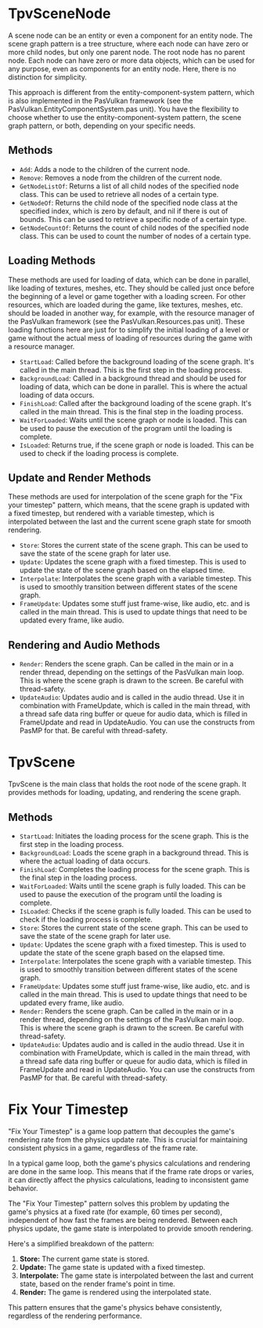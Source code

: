 # TpvSceneNode

A scene node can be an entity or even a component for an entity node. The scene graph pattern is a tree structure, where each node
can have zero or more child nodes, but only one parent node. The root node has no parent node. Each node can have zero or more data
objects, which can be used for any purpose, even as components for an entity node. Here, there is no distinction for simplicity.

This approach is different from the entity-component-system pattern, which is also implemented in the PasVulkan framework (see the 
PasVulkan.EntityComponentSystem.pas unit). You have the flexibility to choose whether to use the entity-component-system pattern, the 
scene graph pattern, or both, depending on your specific needs.

## Methods

- `Add`: Adds a node to the children of the current node.
- `Remove`: Removes a node from the children of the current node.
- `GetNodeListOf`: Returns a list of all child nodes of the specified node class. This can be used to retrieve all nodes of a certain
  type.
- `GetNodeOf`: Returns the child node of the specified node class at the specified index, which is zero by default, and nil if there
  is out of bounds. This can be used to retrieve a specific node of a certain type.
- `GetNodeCountOf`: Returns the count of child nodes of the specified node class. This can be used to count the number of nodes of a
  certain type.

## Loading Methods

These methods are used for loading of data, which can be done in parallel, like loading of textures, meshes, etc. They should be called
just once before the beginning of a level or game together with a loading screen. For other resources, which are loaded during the game,
like textures, meshes, etc. should be loaded in another way, for example, with the resource manager of the PasVulkan framework (see the
PasVulkan.Resources.pas unit). These loading functions here are just for to simplify the initial loading of a level or game without the 
actual mess of loading of resources during the game with a resource manager.

- `StartLoad`: Called before the background loading of the scene graph. It's called in the main thread. This is the first step in the
  loading process.
- `BackgroundLoad`: Called in a background thread and should be used for loading of data, which can be done in parallel. This is where
  the actual loading of data occurs.
- `FinishLoad`: Called after the background loading of the scene graph. It's called in the main thread. This is the final step in the
  loading process.
- `WaitForLoaded`: Waits until the scene graph or node is loaded. This can be used to pause the execution of the program until the
  loading is complete.
- `IsLoaded`: Returns true, if the scene graph or node is loaded. This can be used to check if the loading process is complete.

## Update and Render Methods

These methods are used for interpolation of the scene graph for the "Fix your timestep" pattern, which means, that the scene graph is
updated with a fixed timestep, but rendered with a variable timestep, which is interpolated between the last and the current scene graph
state for smooth rendering.

- `Store`: Stores the current state of the scene graph. This can be used to save the state of the scene graph for later use.
- `Update`: Updates the scene graph with a fixed timestep. This is used to update the state of the scene graph based on the elapsed time.
- `Interpolate`: Interpolates the scene graph with a variable timestep. This is used to smoothly transition between different states of
  the scene graph.
- `FrameUpdate`: Updates some stuff just frame-wise, like audio, etc. and is called in the main thread. This is used to update things
  that need to be updated every frame, like audio.

## Rendering and Audio Methods

- `Render`: Renders the scene graph. Can be called in the main or in a render thread, depending on the settings of the PasVulkan main
  loop. This is where the scene graph is drawn to the screen. Be careful with thread-safety.
- `UpdateAudio`: Updates audio and is called in the audio thread. Use it in combination with FrameUpdate, which is called in the main
  thread, with a thread safe data ring buffer or queue for audio data, which is filled in FrameUpdate and read in UpdateAudio. You can
  use the constructs from PasMP for that. Be careful with thread-safety.

# TpvScene

TpvScene is the main class that holds the root node of the scene graph. It provides methods for loading, updating, and rendering the
scene graph.

## Methods

- `StartLoad`: Initiates the loading process for the scene graph. This is the first step in the loading process.
- `BackgroundLoad`: Loads the scene graph in a background thread. This is where the actual loading of data occurs.
- `FinishLoad`: Completes the loading process for the scene graph. This is the final step in the loading process.
- `WaitForLoaded`: Waits until the scene graph is fully loaded. This can be used to pause the execution of the program until the loading
  is complete.
- `IsLoaded`: Checks if the scene graph is fully loaded. This can be used to check if the loading process is complete.
- `Store`: Stores the current state of the scene graph. This can be used to save the state of the scene graph for later use.
- `Update`: Updates the scene graph with a fixed timestep. This is used to update the state of the scene graph based on the elapsed time.
- `Interpolate`: Interpolates the scene graph with a variable timestep. This is used to smoothly transition between different states of
  the scene graph.
- `FrameUpdate`: Updates some stuff just frame-wise, like audio, etc. and is called in the main thread. This is used to update things
  that need to be updated every frame, like audio.
- `Render`: Renders the scene graph. Can be called in the main or in a render thread, depending on the settings of the PasVulkan main
  loop. This is where the scene graph is drawn to the screen. Be careful with thread-safety.
- `UpdateAudio`: Updates audio and is called in the audio thread. Use it in combination with FrameUpdate, which is called in the main
  thread, with a thread safe data ring buffer or queue for audio data, which is filled in FrameUpdate and read in UpdateAudio. You can
  use the constructs from PasMP for that. Be careful with thread-safety.

# Fix Your Timestep

"Fix Your Timestep" is a game loop pattern that decouples the game's rendering rate from the physics update rate. This is crucial for 
maintaining consistent physics in a game, regardless of the frame rate.

In a typical game loop, both the game's physics calculations and rendering are done in the same loop. This means that if the frame rate 
drops or varies, it can directly affect the physics calculations, leading to inconsistent game behavior.

The "Fix Your Timestep" pattern solves this problem by updating the game's physics at a fixed rate (for example, 60 times per second), 
independent of how fast the frames are being rendered. Between each physics update, the game state is interpolated to provide smooth 
rendering.

Here's a simplified breakdown of the pattern:

1. **Store:** The current game state is stored.
2. **Update:** The game state is updated with a fixed timestep.
3. **Interpolate:** The game state is interpolated between the last and current state, based on the render frame's point in time.
4. **Render:** The game is rendered using the interpolated state.

This pattern ensures that the game's physics behave consistently, regardless of the rendering performance.
